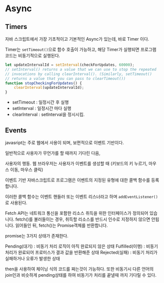 # Async

## Timers
자바 스크립트에서 가장 기초적이고 기본적인 Async가 있는데, 바로 Timer 이다.<p>
Timer는 `setTimeout()`으로 함수 호출이 가능하고, 해당 Timer가 실행되면 프로그램 코드는 비동기적으로 실행된다.<p>
```javascript
let updateIntervalId = setInterval(checkForUpdates, 60000);
// setInterval() returns a value that we can use to stop the repeated
// invocations by calling clearInterval(). (Similarly, setTimeout()
// returns a value that you can pass to clearTimeout())
function stopCheckingForUpdates() {
    clearInterval(updateIntervalId);
}
```
* setTimeout : 일정시간 후 실행
* setInterval : 일정시간 마다 실행
* clearInterval : setInterval을 정시시킴.

## Events
javasript는 주로 웹에서 사용이 되며, 보편적으로 이벤트 기반이다.<p>
일반적으로 사용자가 무언가를 할 때까지 기다린 다음,<p>
사용자의 행동. 웹 브라우저는 사용자가 이벤트를 생성할 때 (키보드의 키 누르기, 마우스 이동, 마우스 클릭)<p>
이벤트 기반 자바스크립트로 프로그램은 이벤트의 지정된 유형에 대한 콜백 함수를 등록합니다.<p>
이러한 콜백 함수는 이벤트 핸들러 또는 이벤트 리스너라고 하며 `addEventListener()` 로 사용된다.

Fetch API는 네트워크 통신을 포함한 리소스 취득을 위한 인터페이스가 정의되어 있습니다.
fetch()를 불러들이는 경우, 취득할 리소스를 반드시 인수로 지정하지 않으면 안됩니다. 읽어들인 뒤,  fetch()는 Promise객체를 반환합니다.

  promise는 3가지 상태가 존재한다.
  
  Pending(대기) : 비동기 처리 로직이 아직 완료되지 않은 상태
Fulfilled(이행) : 비동기 처리가 완료되어 프로미스가 결과 값을 반환해준 상태
Rejected(실패) : 비동기 처리가 실패하거나 오류가 발생한 상태
  
  then을 사용하여 체이닝 식의 코드를 짜는것이 가능하다.
  또한 비동기시 다른 언어의 join인과 비슷하게 pending상태를 하여 비동기가 처리를 끝낼때 까지 기다릴 수 있다.